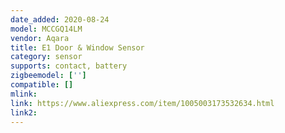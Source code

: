 ```yaml
---
date_added: 2020-08-24
model: MCCGQ14LM
vendor: Aqara
title: E1 Door & Window Sensor
category: sensor
supports: contact, battery
zigbeemodel: ['']
compatible: []
mlink: 
link: https://www.aliexpress.com/item/1005003173532634.html
link2: 
---
```



